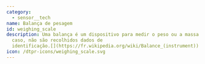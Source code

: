 ```yaml
---
category: 
  - sensor__tech
name: Balança de pesagem
id: weighing_scale
description: Uma balança é um dispositivo para medir o peso ou a massa. Neste
  caso, não são recolhidos dados de
  identificação.[](https://fr.wikipedia.org/wiki/Balance_(instrument))
icon: /dtpr-icons/weighing_scale.svg
---
```

